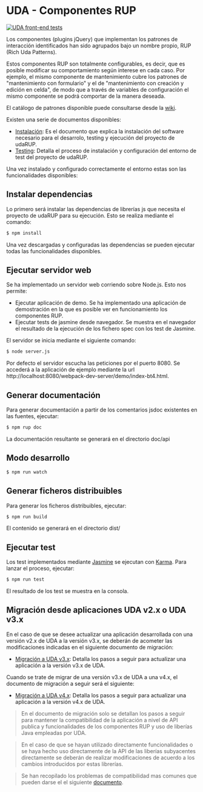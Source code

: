 # UDA - Componentes RUP
[![UDA front-end tests](https://github.com/UDA-EJIE/udaRUP/actions/workflows/tests.yml/badge.svg?branch=master)](https://github.com/UDA-EJIE/udaRUP/actions/workflows/tests.yml)

Los componentes (plugins jQuery) que implementan los patrones de interacción identificados han sido agrupados bajo un nombre propio, RUP (Rich Uda Patterns).

Estos componentes RUP son totalmente configurables, es decir, que es posible modificar su comportamiento según interese en cada caso. Por ejemplo, el mismo componente de mantenimiento cubre los patrones de "mantenimiento con formulario" y el de "mantenimiento con creación y edición en celda", de modo que a través de variables de configuración el mismo componente se podrá comportar de la manera deseada.

El catálogo de patrones disponible puede consultarse desde la [wiki](https://github.com/UDA-EJIE/uda-ejie.github.io/wiki/Patrones).

Existen una serie de documentos disponibles:

* [Instalación](https://github.com/UDA-EJIE/udaRUP/blob/develop/doc/INSTALL.md): Es el documento que explica la instalación del software necesario para el desarrolo, testing y ejecución del proyecto de udaRUP.
* [Testing](https://github.com/UDA-EJIE/udaRUP/blob/develop/doc/TESTING.md): Detalla el proceso de instalación y configuración del entorno de test del proyecto de udaRUP.

Una vez instalado y configurado correctamente el entorno estas son las funcionalidades disponibles:

## Instalar dependencias

Lo primero será instalar las dependencias de librerías js que necesita el proyecto de udaRUP para su ejecución. Esto se realiza mediante el comando:

```sh
$ npm install
```

Una vez descargadas y configuradas las dependencias se pueden ejecutar todas las funcionalidades disponibles.

## Ejecutar servidor web

Se ha implementado un servidor web corriendo sobre Node.js. Esto nos permite:

* Ejecutar aplicación de demo. Se ha implementado una aplicación de demostración en la que es posible ver en funcionamiento los componentes RUP.
* Ejecutar tests de jasmine desde navegador. Se muestra en el navegador el resultado de la ejecución de los fichero spec con los test de Jasmine.

El servidor se inicia mediante el siguiente comando:

```sh
$ node server.js
```

Por defecto el servidor escucha las peticiones por el puerto 8080. Se accederá a la aplicación de ejemplo mediante la url http://localhost:8080/webpack-dev-server/demo/index-bt4.html.


## Generar documentación

Para generar documentación a partir de los comentarios jsdoc existentes en las fuentes, ejecutar:

```sh
$ npm rup doc
```

La documentación resultante se generará en el directorio doc/api

## Modo desarrollo

```sh
$ npm run watch
```


## Generar ficheros distribuibles

Para generar los ficheros distribuibles, ejecutar:

```sh
$ npm run build
```

El contenido se generará en el directorio dist/

## Ejecutar test

Los test implementados mediante [Jasmine](http://jasmine.github.io/) se ejecutan con [Karma](https://karma-runner.github.io/1.0/index.html). Para lanzar el proceso, ejecutar:

```sh
$ npm run test
```

El resultado de los test se muestra en la consola.


## Migración desde aplicaciones UDA v2.x o UDA v3.x

En el caso de que se desee actualizar una aplicación desarrollada con una versión v2.x de UDA a la versión v3.x, se deberán de acometer las modificaciones indicadas en el siguiente documento de migración:
* [Migración a UDA v3.x](./doc/MIGRACION_2-3.md): Detalla los pasos a seguir para actualizar una aplicación a la versión v3.x de UDA.

Cuando se trate de migrar de una versión v3.x de UDA a una v4.x, el documento de migración a seguir será el siguiente:
* [Migración a UDA v4.x](./doc/MIGRACION_3-4.md): Detalla los pasos a seguir para actualizar una aplicación a la versión v4.x de UDA.

> En el documento de migración solo se detallan los pasos a seguir para mantener la compatibilidad de la aplicación a nivel de API publica y funcionalidades de los componentes RUP y uso de liberías Java empleadas por UDA.

> En el caso de que se hayan utilizado directamente funcionalidades o se haya hecho uso directamente de la API de las liberías subyacentes directamente se deberán de realizar modificaciones de acuerdo a los cambios introducidos por estas librerías.

> Se han recopilado los problemas de compatibilidad mas comunes que pueden darse el el siguiente [documento](https://github.com/UDA-EJIE/udaRUP/blob/develop/doc/COMPONENTES.md).  

